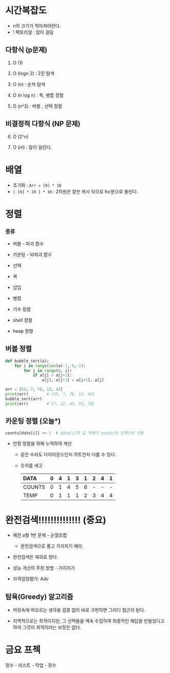 # 시간복잡도

- n의 크기가 작아져야한다.
- ! 팩토리얼 : 많이 걸림

## 다항식 (p문제)

1. O (1)

2. O (logn 2) : 2진 탐색

3. O (n) : 순차 탐색
4. O (n log n) : 퀵, 병합 정렬
5. O (n^2) : 버블 , 선택 정렬



## 비결정적 다항식 (NP 문제)

6. O (2^n)

7. O (n!) : 많이 걸린다.



# 배열

- 초기화 : `Arr = [0] * 10`
- `[ [0] * 10 ] * 10` : 2차원은 얕은 복사 되므로 for문으로 돌린다.



# 정렬

### 종류 

- 버블 - 파괴 함수
- 카운팅 - 비파괴 함수
- 선택
- 퀵
- 삽입
- 병합



- 기수 정렬

- shell 정렬

- heap 정렬



## 버블 정렬

```python
def bubble_sort(a):
    for i in range(len(a)-1, 0,-1):
        for j in range(0, i):
            if a[j] > a[j+1]:
                a[j], a[j+1] = a[j+1], a[j]

arr = [55, 7, 78, 12, 42]
print(arr)        # [55, 7, 78, 12, 42]
bubble_sort(arr)
print(arr)        # [7, 12, 42, 55, 78]
```



## 카운팅 정렬 (오늘*)

```python
counts[date[i]] += 1  # date[i]의 값 자체가 counts의 인덱스로 작용
```

- 안정 정렬을 위해 누적하여 계산

  - 같은 수라도 다이아몬드인지 하트인지 다를 수 있다.

  - 숫자를 세고

    | DATA   |  0   |  4   |  1   |  3   |  1   |  2   |  4   |  1   |
    | :----- | :--: | :--: | :--: | :--: | :--: | :--: | :--: | :--: |
    | COUNTS |  0   |  1   |  4   |  5   |  6   |  -   |  -   |  -   |
    | TEMP   |  0   |  1   |  1   |  1   |  2   |  3   |  4   |  4   |

    

# 완전검색!!!!!!!!!!!!!! (중요)

- 예전 a형 1번 문제 - 순열조합
  - 완전검색으로 풀고 가지치기 해라.

- 완전검색은 재귀로 한다.
- 성능 개선의 주된 방법 - 가지치기
- 자격검정평가: Adv



## 탐욕(Greedy) 알고리즘

- 머릿속에 떠오르는 생각을 검증 없이 바로 구현하면 그리디 접근이 된다.

- 지역적으로는 최적이지만, 그 선택들을 계속 수집하여 최종적인 해답을 만들었다고 하여 그것이 최적이라는 보장은 없다.



# 금요 프젝

정수 - 리스트 - 작업 - 정수